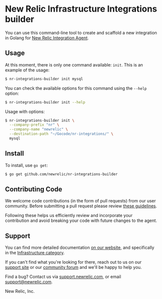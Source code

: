 # New Relic Infrastructure Integrations builder

You can use this command-line tool to create and scaffold a new integration in
Golang for [New Relic Integration Agent](https://docs.newrelic.com/docs/infrastructure/new-relic-infrastructure).

## Usage

At this moment, there is only one command available: `init`. This is an example
of the usage:

```bash
$ nr-integrations-builder init mysql
```

You can check the available options for this command using the `--help` option:

```bash
$ nr-integrations-builder init --help
```

Usage with options:

```bash
$ nr-integrations-builder init \
  --company-prefix "nr" \
  --company-name "newrelic" \
  --destination-path "~/Gocode/nr-integrations/" \
  mysql
```

## Install

To install, use `go get`:

```bash
$ go get github.com/newrelic/nr-integrations-builder
```

## Contributing Code

We welcome code contributions (in the form of pull requests) from our user
community.  Before submitting a pull request please review
[these guidelines](https://github.com/newrelic/nr-integrations-builder/blob/master/CONTRIBUTING.md).

Following these helps us efficiently review and incorporate your contribution
and avoid breaking your code with future changes to the agent.

## Support

You can find more detailed documentation [on our website](http://newrelic.com/docs),
and specifically in the [Infrastructure category](https://docs.newrelic.com/docs/infrastructure).

If you can't find what you're looking for there, reach out to us on our [support
site](http://support.newrelic.com/) or our [community forum](http://forum.newrelic.com)
and we'll be happy to help you.

Find a bug? Contact us via [support.newrelic.com](http://support.newrelic.com/),
or email support@newrelic.com.

New Relic, Inc.

